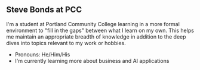 ## Steve Bonds at PCC

I'm a student at Portland Community College learning in a more formal environment to "fill in the gaps" between what I learn on my own. This helps me maintain an appropriate breadth of knowledge in addition to the deep dives into topics relevant to my work or hobbies.

- Pronouns: He/Him/His
- I'm currently learning more about business and AI applications
